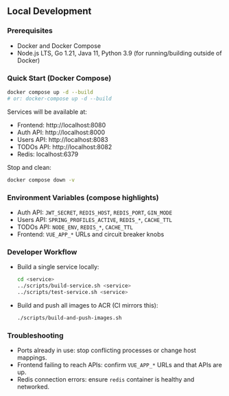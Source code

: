 ## Local Development

### Prerequisites
- Docker and Docker Compose
- Node.js LTS, Go 1.21, Java 11, Python 3.9 (for running/building outside of Docker)

### Quick Start (Docker Compose)
```bash
docker compose up -d --build
# or: docker-compose up -d --build
```

Services will be available at:
- Frontend: http://localhost:8080
- Auth API: http://localhost:8000
- Users API: http://localhost:8083
- TODOs API: http://localhost:8082
- Redis: localhost:6379

Stop and clean:
```bash
docker compose down -v
```

### Environment Variables (compose highlights)
- Auth API: `JWT_SECRET`, `REDIS_HOST`, `REDIS_PORT`, `GIN_MODE`
- Users API: `SPRING_PROFILES_ACTIVE`, `REDIS_*`, `CACHE_TTL`
- TODOs API: `NODE_ENV`, `REDIS_*`, `CACHE_TTL`
- Frontend: `VUE_APP_*` URLs and circuit breaker knobs

### Developer Workflow
- Build a single service locally:
  ```bash
  cd <service>
  ../scripts/build-service.sh <service>
  ../scripts/test-service.sh <service>
  ```
- Build and push all images to ACR (CI mirrors this):
  ```bash
  ./scripts/build-and-push-images.sh
  ```

### Troubleshooting
- Ports already in use: stop conflicting processes or change host mappings.
- Frontend failing to reach APIs: confirm `VUE_APP_*` URLs and that APIs are up.
- Redis connection errors: ensure `redis` container is healthy and networked.


